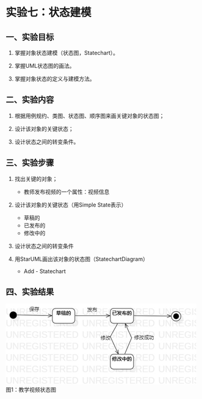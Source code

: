 # 实验七：状态建模

## 一、实验目标

1. 掌握对象状态建模（状态图，Statechart）。

2. 掌握UML状态图的画法。 

3. 掌握对象状态的定义与建模方法。 

## 二、实验内容

1. 根据用例规约、类图、状态图、顺序图来画关键对象的状态图；

2. 设计该对象的关键状态；

3. 设计状态之间的转变条件。

## 三、实验步骤

1. 找出关键的对象；
   - 教师发布视频的一个属性：视频信息
   
2. 设计该对象的关键状态（用Simple State表示）
   - 草稿的
   - 已发布的
   - 修改中的
   
3. 设计状态之间的转变条件

4. 用StarUML画出该对象的状态图（StatechartDiagram）
   - Add - Statechart


## 四、实验结果

![视频状态图](./lab7_1.jpg)  
图1：教学视频状态图
